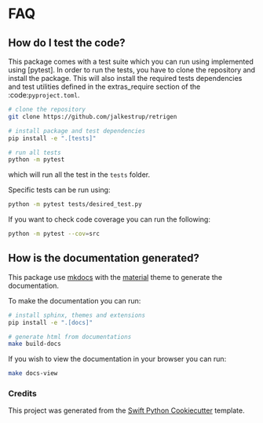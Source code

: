 
# FAQ


## How do I test the code?

This package comes with a test suite which you can run using implemented using [pytest].
In order to run the tests, you have to clone the repository and install the package.
This will also install the required tests dependencies
and test utilities defined in the extras_require section of the :code:`pyproject.toml`.

```bash
# clone the repository
git clone https://github.com/jalkestrup/retrigen

# install package and test dependencies
pip install -e ".[tests]"

# run all tests
python -m pytest
```

which will run all the test in the `tests` folder.

Specific tests can be run using:

```bash
python -m pytest tests/desired_test.py
```

If you want to check code coverage you can run the following:

```bash
python -m pytest --cov=src
```

## How is the documentation generated?

This package use [mkdocs] with the [material] theme to generate the documentation.

To make the documentation you can run:


```bash
# install sphinx, themes and extensions
pip install -e ".[docs]"

# generate html from documentations
make build-docs
```

If you wish to view the documentation in your browser you can run:

```bash
make docs-view
```

### Credits

This project was generated from the [Swift Python Cookiecutter] template.

[swift python cookiecutter]: https://github.com/kennethenevoldsen/swift-python-cookiecutter
[file an issue]: https://github.com/jalkestrup/retrigen/issues
[mkdocs]: https://www.mkdocs.org/getting-started/
[material]: https://squidfunk.github.io/mkdocs-material/
